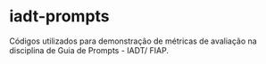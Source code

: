 # iadt-prompts
Códigos utilizados para demonstração de métricas de avaliação na disciplina de Guia de Prompts - IADT/ FIAP.
